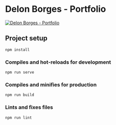 # Delon Borges - Portfolio

[![Delon Borges - Portfolio](https://img.shields.io/endpoint?url=https://dashboard.cypress.io/badge/detailed/swozug/main&style=flat&logo=cypress)](https://dashboard.cypress.io/projects/swozug/runs)

## Project setup

```
npm install
```

### Compiles and hot-reloads for development

```
npm run serve
```

### Compiles and minifies for production

```
npm run build
```

### Lints and fixes files

```
npm run lint
```
